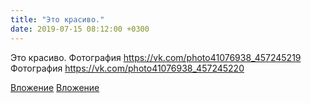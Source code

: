 ```yaml
---
title: "Это красиво."
date: 2019-07-15 08:12:00 +0300
---
```


Это красиво.
Фотография
https://vk.com/photo41076938_457245219
Фотография
https://vk.com/photo41076938_457245220

[Вложение](https://vk.com/photo41076938_457245219)
[Вложение](https://vk.com/photo41076938_457245220)
